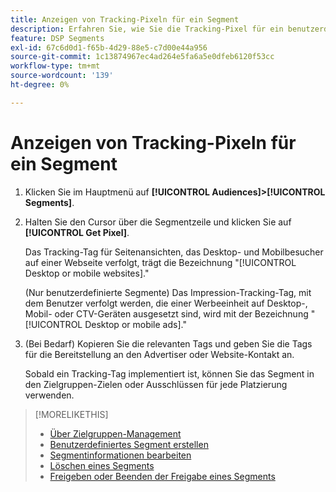 ```yaml
---
title: Anzeigen von Tracking-Pixeln für ein Segment
description: Erfahren Sie, wie Sie die Tracking-Pixel für ein benutzerdefiniertes oder CCPA-Opt-out vom Verkaufssegment anzeigen können.
feature: DSP Segments
exl-id: 67c6d0d1-f65b-4d29-88e5-c7d00e44a956
source-git-commit: 1c13874967ec4ad264e5fa6a5e0dfeb6120f53cc
workflow-type: tm+mt
source-wordcount: '139'
ht-degree: 0%

---
```


# Anzeigen von Tracking-Pixeln für ein Segment

1. Klicken Sie im Hauptmenü auf **[!UICONTROL Audiences]>[!UICONTROL Segments]**.

1. Halten Sie den Cursor über die Segmentzeile und klicken Sie auf **[!UICONTROL Get Pixel]**.

   Das Tracking-Tag für Seitenansichten, das Desktop- und Mobilbesucher auf einer Webseite verfolgt, trägt die Bezeichnung &quot;[!UICONTROL Desktop or mobile websites].&quot;

   (Nur benutzerdefinierte Segmente) Das Impression-Tracking-Tag, mit dem Benutzer verfolgt werden, die einer Werbeeinheit auf Desktop-, Mobil- oder CTV-Geräten ausgesetzt sind, wird mit der Bezeichnung &quot;[!UICONTROL Desktop or mobile ads].&quot;

1. (Bei Bedarf) Kopieren Sie die relevanten Tags und geben Sie die Tags für die Bereitstellung an den Advertiser oder Website-Kontakt an.

   Sobald ein Tracking-Tag implementiert ist, können Sie das Segment in den Zielgruppen-Zielen oder Ausschlüssen für jede Platzierung verwenden.

>[!MORELIKETHIS]
>
>* [Über Zielgruppen-Management](audience-about.md)
>* [Benutzerdefiniertes Segment erstellen](custom-segment-create.md)
>* [Segmentinformationen bearbeiten](segment-edit.md)
>* [Löschen eines Segments](segment-delete.md)
>* [Freigeben oder Beenden der Freigabe eines Segments](segment-share.md)

